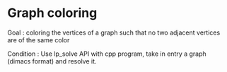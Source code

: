 # Graph coloring

Goal : coloring the vertices of a graph such that no two adjacent vertices are of the same color

Condition : Use lp_solve API with cpp program, take in entry a graph (dimacs format) and resolve it.
